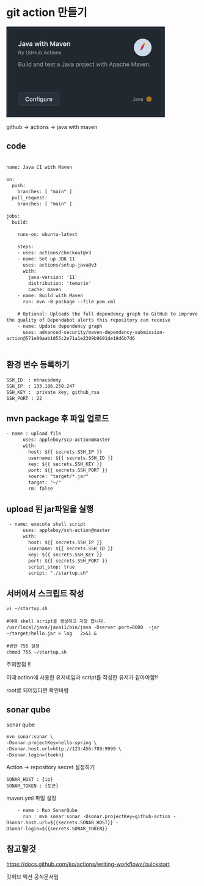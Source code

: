 # git action 만들기

![img.png](resources/img.png)

github -> actions -> java with maven 



## code

```shell

name: Java CI with Maven

on:
  push:
    branches: [ "main" ]
  pull_request:
    branches: [ "main" ]

jobs:
  build:

    runs-on: ubuntu-latest

    steps:
    - uses: actions/checkout@v3
    - name: Set up JDK 11
      uses: actions/setup-java@v3
      with:
        java-version: '11'
        distribution: 'temurin'
        cache: maven
    - name: Build with Maven
      run: mvn -B package --file pom.xml

    # Optional: Uploads the full dependency graph to GitHub to improve the quality of Dependabot alerts this repository can receive
    - name: Update dependency graph
      uses: advanced-security/maven-dependency-submission-action@571e99aab1055c2e71a1e2309b9691de18d6b7d6
      
```


## 환경 변수 등록하기

```shell
SSH_ID  : nhnacademy
SSH_IP  : 133.186.250.247
SSH_KEY :  private key, github_rsa
SSH_PORT : 22
```

## mvn package 후 파일 업로드

```shell
- name : upload file
      uses: appleboy/scp-action@master
      with:
        host: ${{ secrets.SSH_IP }}
        username: ${{ secrets.SSH_ID }}
        key: ${{ secrets.SSH_KEY }}
        port: ${{ secrets.SSH_PORT }}
        source: "target/*.jar"
        target: "~/"
        rm: false
```

## upload 된 jar파일을 실행

```shell
 - name: execute shell script
      uses: appleboy/ssh-action@master
      with:
        host: ${{ secrets.SSH_IP }}
        username: ${{ secrets.SSH_ID }}
        key: ${{ secrets.SSH_KEY }}
        port: ${{ secrets.SSH_PORT }}
        script_stop: true
        script: "./startup.sh"
```

## 서버에서 스크립트 작성

```shell
vi ~/startup.sh

#아래 shell script를 생성하고 저장 합니다.
/usr/local/java/java11/bin/java -Dserver.port=8080  -jar ~/target/hello.jar > log   2>&1 &

#권한 755 설정
chmod 755 ~/startup.sh
```

주의할점 !! 

이때 action에 사용한 유저네임과 script를 작성한 유저가 같아야함!!

root로 되어있다면 확인바람


## sonar qube

sonar qube

```shell
mvn sonar:sonar \
-Dsonar.projectKey=hello-spring \
-Dsonar.host.url=http://123:456:789:9999 \
-Dsonar.login={toekn}
```

Action -> repository secret 설정하기 

```shell
SONAR_HOST : {ip}
SONAR_TOKEN : {토큰}
```


maven.yml 파일 설정
```shell
    - name : Run SonarQube
      run : mvn sonar:sonar -Dsonar.projectKey=github-action -Dsonar.host.url=${{secrets.SONAR_HOST}} -Dsonar.login=${{secrets.SONAR_TOKEN}}
```


## 참고할것

https://docs.github.com/ko/actions/writing-workflows/quickstart


깃허브 액션 공식문서임 


